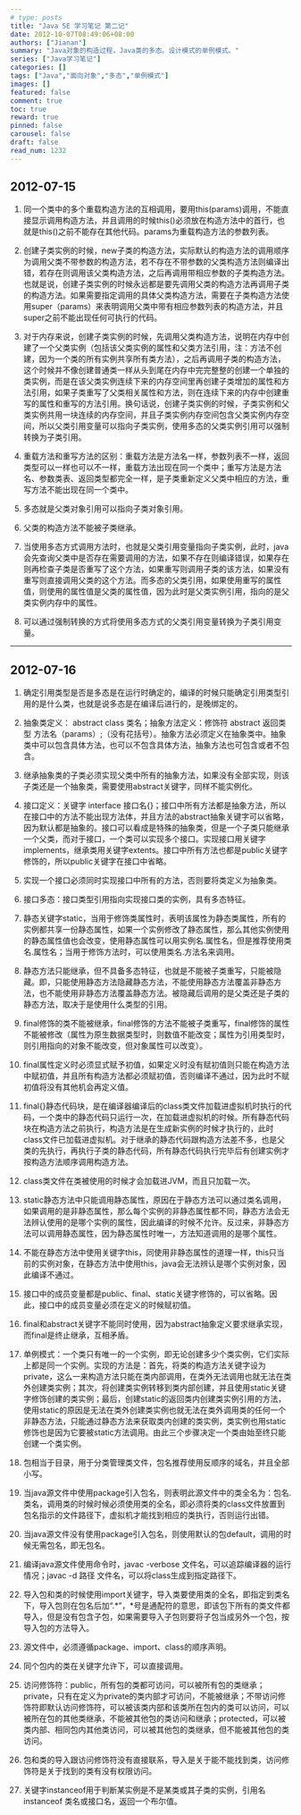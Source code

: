 ```yaml
---
# type: posts 
title: "Java SE 学习笔记 第二记"
date: 2012-10-07T08:49:06+08:00
authors: ["Jianan"]
summary: "Java对象的构造过程，Java类的多态。设计模式的单例模式。"
series: ["Java学习笔记"]
categories: []
tags: ["Java","面向对象","多态","单例模式"]
images: []
featured: false
comment: true
toc: true
reward: true
pinned: false
carousel: false
draft: false
read_num: 1232
---
```


## 2012-07-15

1. 同一个类中的多个重载构造方法的互相调用，要用this(params)调用，不能直接显示调用构造方法，并且调用的时候this()必须放在构造方法中的首行，也就是this()之前不能存在其他代码。params为重载构造方法的参数列表。

2. 创建子类实例的时候，new子类的构造方法，实际默认的构造方法的调用顺序为调用父类不带参数的构造方法，若不存在不带参数的父类构造方法则编译出错，若存在则调用该父类构造方法，之后再调用带相应参数的子类构造方法。也就是说，创建子类实例的时候永远都是要先调用父类的构造方法再调用子类的构造方法。如果需要指定调用的具体父类构造方法，需要在子类构造方法使用super（params）来表明调用父类中带有相应参数列表的构造方法，并且super之前不能出现任何可执行的代码。

3. 对于内存来说，创建子类实例的时候，先调用父类构造方法，说明在内存中创建了一个父类实例（包括该父类实例的属性和父类方法引用，注：方法不创建，因为一个类的所有实例共享所有类方法），之后再调用子类的构造方法，这个时候并不像创建普通类一样从头到尾在内存中完完整整的创建一个单独的类实例，而是在该父类实例连续下来的内存空间里再创建子类增加的属性和方法引用，如果子类重写了父类相关属性和方法，则在连续下来的内存中创建重写的属性和重写的方法引用。换句话说，创建子类实例的时候，子类实例和父类实例共用一块连续的内存空间，并且子类实例内存空间包含父类实例内存空间，所以父类引用变量可以指向子类实例，使用多态的父类实例引用可以强制转换为子类引用。

4. 重载方法和重写方法的区别：重载方法是方法名一样，参数列表不一样，返回类型可以一样也可以不一样，重载方法出现在同一个类中；重写方法是方法名、参数类表、返回类型都完全一样，是子类重新定义父类中相应的方法，重写方法不能出现在同一个类中。

5. 多态就是父类对象引用可以指向子类对象引用。

6. 父类的构造方法不能被子类继承。

7. 当使用多态方式调用方法时，也就是父类引用变量指向子类实例，此时，java会先查询父类中是否存在需要调用的方法，如果不存在则编译错误，如果存在则再检查子类是否重写了这个方法，如果重写则调用子类的该方法，如果没有重写则直接调用父类的这个方法。而多态的父类引用，如果使用重写的属性值，则使用的属性值是父类的属性值，因为此时是父类实例引用，指向的是父类实例内存中的属性。

8. 可以通过强制转换的方式将使用多态方式的父类引用变量转换为子类引用变量。

--- 

## 2012-07-16

1. 确定引用类型是否是多态是在运行时确定的，编译的时候只能确定引用类型引用的是什么类，也就是说多态是在编译后进行的，是晚绑定的。

2. 抽象类定义： abstract class 类名；抽象方法定义：修饰符 abstract 返回类型 方法名（params）;（没有花括号）。抽象方法必须定义在抽象类中。抽象类中可以包含具体方法，也可以不包含具体方法，抽象方法也可包含或者不包含。

3. 继承抽象类的子类必须实现父类中所有的抽象方法，如果没有全部实现，则该子类还是一个抽象类，需要使用abstract关键字，同样不能实例化。

4. 接口定义：关键字 interface 接口名{}；接口中所有方法都是抽象方法，所以在接口中的方法不能出现方法体，并且方法的abstract抽象关键字可以省略，因为默认都是抽象的。接口可以看成是特殊的抽象类，但是一个子类只能继承一个父类，而对于接口，一个类可以实现多个接口。实现接口用关键字implements，继承类用关键字extents。接口中所有方法也都是public关键字修饰的，所以public关键字在接口中省略。

5. 实现一个接口必须同时实现接口中所有的方法，否则要将类定义为抽象类。

6. 接口多态：接口类型引用指向实现接口类的实例，具有多态特征。

7. 静态关键字static，当用于修饰类属性时，表明该属性为静态类属性，所有的实例都共享一份静态属性，如果一个实例修改了静态属性，那么其他实例使用的静态属性值也会改变，使用静态属性可以用实例名.属性名，但是推荐使用类名.属性名；当用于修饰方法时，可以使用类名.方法名来调用。

8. 静态方法只能继承，但不具备多态特征，也就是不能被子类重写，只能被隐藏。即，只能使用静态方法隐藏静态方法，不能使用静态方法覆盖非静态方法，也不能使用非静态方法覆盖静态方法。被隐藏后调用的是父类还是子类的静态方法，取决于是使用什么类型的引用。

9. final修饰的类不能被继承，final修饰的方法不能被子类重写，final修饰的属性不能被修改（属性为原生数据类型时，则数值不能改变；属性为引用类型时，则引用指向的对象不能改变，但对象属性可以改变）。

10. final属性定义时必须显式赋予初值，如果定义时没有赋初值则只能在构造方法中赋初值，并且所有构造方法都必须赋初值，否则编译不通过，因为此时不赋初值将没有其他机会再定义值。

11. final{}静态代码块，是在编译器编译后的class类文件加载进虚拟机时执行的代码，一个类中的静态代码只运行一次，在加载进虚拟机的时候。所有静态代码块在构造方法之前执行，构造方法是在生成新实例的时候才执行的，此时class文件已加载进虚拟机。对于继承的静态代码跟构造方法差不多，也是父类的先执行，再执行子类的静态代码，所有静态代码执行完毕后有创建实例才按构造方法顺序调用构造方法。

12. class类文件在类被使用的时候才会加载进JVM，而且只加载一次。

13. static静态方法中只能调用静态属性，原因在于静态方法可以通过类名调用，如果调用的是非静态属性，那么每个实例的非静态属性都不同，静态方法会无法辨认使用的是哪个实例的属性，因此编译的时候不允许。反过来，非静态方法可以调用静态属性，因为静态属性时唯一，方法知道调用的是哪个属性。

14. 不能在静态方法中使用关键字this，同使用非静态属性的道理一样，this只当前的实例对象，在静态方法中使用this，java会无法辨认是哪个实例对象，因此编译不通过。

15. 接口中的成员变量都是public、final、static关键字修饰的，可以省略。因此，接口中的成员变量必须在定义的时候赋初值。

16. final和abstract关键字不能同时使用，因为abstract抽象定义要求继承实现，而final是终止继承，互相矛盾。

17. 单例模式：一个类只有唯一的一个实例，即无论创建多少个类实例，它们实际上都是同一个实例。实现的方法是：首先，将类的构造方法关键字设为private，这么一来构造方法只能在类内部调用，在类外无法调用也就无法在类外创建类实例；其次，将创建类实例转移到类内部创建，并且使用static关键字修饰创建的类实例；最后，创建static的返回类内创建类实例引用的方法，使用static的原因是无法在类外创建类实例也就无法在类外调用类的任何一个非静态方法，只能通过静态方法来获取类内创建的类实例，类实例也用static修饰也是因为它要被static方法调用。由此三个步骤决定一个类由始至终只能创建一个类实例。

18. 包相当于目录，用于分类管理类文件，包名推荐使用反顺序的域名，并且全部小写。

19. 当java源文件中使用package引入包名，则表明此源文件中的类全名为：包名.类名，调用类的时候时候必须使用类的全名，即必须将类的class文件放置到包名指示的文件路径下，虚拟机才能找到相应的类执行，否则运行出错。

20. 当java源文件没有使用package引入包名，则使用默认的包default，调用的时候无需包名，即无包名。

21. 编译java源文件使用命令时，javac -verbose 文件名，可以追踪编译器的运行情况；javac -d 路径 文件名，可以将class生成到指定路径下。

22. 导入包和类的时候使用import关键字，导入类要使用类的全名，即指定到类名下，导入包则在包名后加“.*”，*号是通配符的意思，即该包下所有的类文件都导入，但是没有包含子包，如果需要导入子包则要将子包当成另外一个包，按导入包的方法导入。

23. 源文件中，必须遵循package、import、class的顺序声明。

24. 同个包内的类在关键字允许下，可以直接调用。

25. 访问修饰符：public，所有包的类都可访问，可以被所有包的类继承；private，只有在定义为private的类内部才可访问，不能被继承；不带访问修饰符即默认访问修饰符，可以被该类内部和该类所在包内的类可以访问，可以被所在包的其他类继承，不能被其他包的类访问和继承；protected，可以被类内部、相同包内其他类访问，可以被其他包的类继承，但不能被其他包的类访问。

26. 包和类的导入跟访问修饰符没有直接联系，导入是关于能不能找到类，访问修饰符是关于找到的类有没有权限访问。

27. 关键字instanceof用于判断某实例是不是某类或其子类的实例，引用名 instanceof 类名或接口名，返回一个布尔值。